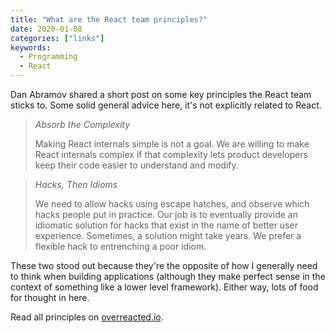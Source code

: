```yaml
---
title: "What are the React team principles?"
date: 2020-01-08
categories: ["links"]
keywords:
  - Programming
  - React
---
```


Dan Abramov shared a short post on some key principles the React team sticks to. Some solid general advice here, it's not explicitly related to React.

> *Absorb the Complexity*
>
> Making React internals simple is not a goal. We are willing to make React internals complex if that complexity lets product developers keep their code easier to understand and modify.

> *Hacks, Then Idioms*
>
> We need to allow hacks using escape hatches, and observe which hacks people put in practice. Our job is to eventually provide an idiomatic solution for hacks that exist in the name of better user experience. Sometimes, a solution might take years. We prefer a flexible hack to entrenching a poor idiom.

These two stood out because they're the opposite of how I generally need to think when building applications (although they make perfect sense in the context of something like a lower level framework). Either way, lots of food for thought in here.

Read all principles on [overreacted.io](https://overreacted.io/what-are-the-react-team-principles/).
